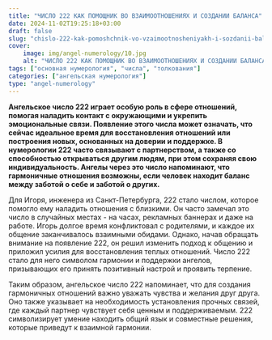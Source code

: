 ```yaml
---
title: "ЧИСЛО 222 КАК ПОМОЩНИК ВО ВЗАИМООТНОШЕНИЯХ И СОЗДАНИИ БАЛАНСА"
date: 2024-11-02T19:25:18+03:00
draft: false
slug: "chislo-222-kak-pomoshchnik-vo-vzaimootnosheniyakh-i-sozdanii-balansa"
cover:
    image: img/angel-numerology/10.jpg
    alt: "ЧИСЛО 222 КАК ПОМОЩНИК ВО ВЗАИМООТНОШЕНИЯХ И СОЗДАНИИ БАЛАНСА"
tags: ["основная нумерология", "числа", "толкования"]
categories: ["ангельская нумерология"]
type: "angel-numerology"
---
```


**Ангельское число 222 играет особую роль в сфере отношений, помогая наладить контакт с окружающими и укрепить эмоциональные связи. Появление этого числа может означать, что сейчас идеальное время для восстановления отношений или построения новых, основанных на доверии и поддержке. В нумерологии 222 часто связывают с партнерством, а также со способностью открываться другим людям, при этом сохраняя свою индивидуальность. Ангелы через это число напоминают, что гармоничные отношения возможны, если человек находит баланс между заботой о себе и заботой о других.**

Для Игоря, инженера из Санкт-Петербурга, 222 стало числом, которое помогло ему наладить отношения с близкими. Он часто замечал это число в случайных местах - на часах, рекламных баннерах и даже на работе. Игорь долгое время конфликтовал с родителями, и каждое их общение заканчивалось взаимными обидами. Однако, начав обращать внимание на появление 222, он решил изменить подход к общению и приложил усилия для восстановления теплых отношений. Число 222 стало для него символом гармонии и поддержки ангелов, призывающих его принять позитивный настрой и проявить терпение.

Таким образом, ангельское число 222 напоминает, что для создания гармоничных отношений важно уважать чувства и желания друг друга. Оно также указывает на необходимость установления прочных связей, где каждый партнер чувствует себя ценным и поддерживаемым. 222 символизирует умение находить общий язык и совместные решения, которые приведут к взаимной гармонии.
